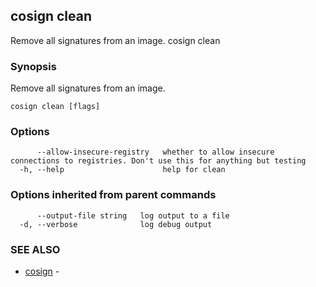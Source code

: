 ## cosign clean

Remove all signatures from an image.
cosign clean <image uri>

### Synopsis

Remove all signatures from an image.

```
cosign clean [flags]
```

### Options

```
      --allow-insecure-registry   whether to allow insecure connections to registries. Don't use this for anything but testing
  -h, --help                      help for clean
```

### Options inherited from parent commands

```
      --output-file string   log output to a file
  -d, --verbose              log debug output
```

### SEE ALSO

* [cosign](cosign.md)	 - 

